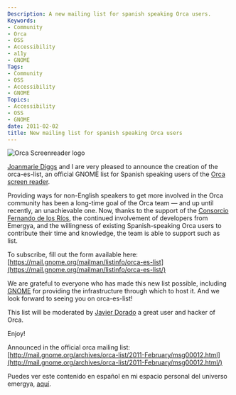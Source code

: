 ```yaml
---
Description: A new mailing list for spanish speaking Orca users.
Keywords:
- Community
- Orca
- OSS
- Accessibility
- a11y
- GNOME
Tags:
- Community
- OSS
- Accessibility
- GNOME
Topics:
- Accessibility
- OSS
- GNOME
date: 2011-02-02
title: New mailing list for spanish speaking Orca users
---
```


![](/media/orca.jpg "Orca Screenreader logo")

[Joanmarie Diggs](http://blog.grain-of-salt.com/) and I are very pleased to announce the creation of the orca-es-list, an official GNOME list for Spanish speaking users of the [Orca screen reader](http://live.gnome.org/Orca/).

Providing ways for non-English speakers to get more involved in the Orca community has been a long-time goal of the Orca team — and up until recently, an unachievable one. Now, thanks to the support of the [Consorcio Fernando de los Ríos](http://www.consorciofernandodelosrios.es/), the continued involvement of developers from Emergya, and the willingness of existing Spanish-speaking Orca users to contribute their time and knowledge, the team is able to support such as list.

To subscribe, fill out the form available here: [https://mail.gnome.org/mailman/listinfo/orca-es-list](https://mail.gnome.org/mailman/listinfo/orca-es-list/)

We are grateful to everyone who has made this new list possible, including [GNOME](http://www.gnome.org/) for providing the infrastructure through which to host it. And we look forward to seeing you on orca-es-list!

This list will be moderated by [Javier Dorado](http://www.tiflolinux.org/) a great user and hacker of Orca.

Enjoy!

Announced in the official orca mailing list: [http://mail.gnome.org/archives/orca-list/2011-February/msg00012.html](http://mail.gnome.org/archives/orca-list/2011-February/msg00012.html/)

Puedes ver este contenido en español en mi espacio personal del universo emergya, [aquí](http://universo.emergya.es/espacios/aleiva/nueva-lista-de-correo-de-orca-en-espa%C3%B1ol/).

